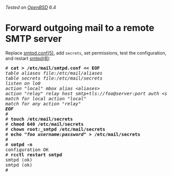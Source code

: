 _Tested on [OpenBSD](/openbsd/) 6.4_

# Forward outgoing mail to a remote SMTP server

Replace [smtpd.conf(5)], add `secrets`, set permissions, test the
configuration, and restart [smtpd(8)]:

<pre>
# <b>cat &gt; /etc/mail/smtpd.conf &lt;&lt; EOF</b>
<i>table aliases file:/etc/mail/aliases</i>
<i>table secrets file:/etc/mail/secrets</i>
<i>listen on lo0</i>
<i>action "local" mbox alias &lt;aliases&gt;</i>
<i>action "relay" relay host smtp+tls://<em>foo@server:port</em> auth &lt;secrets&gt;</i>
<i>match for local action "local"</i>
<i>match for any action "relay"</i>
<i><b>EOF</b></i>
#
# <b>touch /etc/mail/secrets</b>
# <b>chmod 640 /etc/mail/secrets</b>
# <b>chown root:_smtpd /etc/mail/secrets</b>
# <b>echo "<em>foo username:password</em>" &gt; /etc/mail/secrets</b>
#
# <b>smtpd -n</b>
configuration OK
# <b>rcctl restart smtpd</b>
smtpd (ok)
smtpd (ok)
#
</pre>

[smtpd(8)]: https://man.openbsd.org/smtpd.8
[smtpd.conf(5)]: https://man.openbsd.org/smtpd.conf.5
